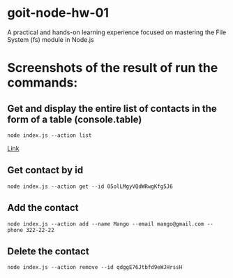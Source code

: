# goit-node-hw-01
A practical and hands-on learning experience focused on mastering the File System (fs) module in Node.js

# Screenshots of the result of run the commands:

## Get and display the entire list of contacts in the form of a table (console.table)
`node index.js --action list`

[Link](https://drive.google.com/file/d/165IHXTY_H7yQzgTapS-2pTOyIF8j7rtz/view)

## Get contact by id
`node index.js --action get --id 05olLMgyVQdWRwgKfg5J6`

## Add the contact
`node index.js --action add --name Mango --email mango@gmail.com --phone 322-22-22`

## Delete the contact
`node index.js --action remove --id qdggE76Jtbfd9eWJHrssH`
